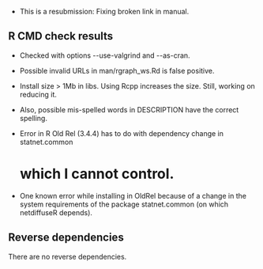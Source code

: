 * This is a resubmission: Fixing broken link in manual.

## R CMD check results

* Checked with options --use-valgrind and --as-cran.

* Possible invalid URLs in man/rgraph_ws.Rd is false positive.

* Install size > 1Mb in libs. Using Rcpp increases the size. Still, working on
  reducing it.

* Also, possible mis-spelled words in DESCRIPTION have the correct spelling.

* Error in R Old Rel (3.4.4) has to do with dependency change in statnet.common
  # which I cannot control.
  
* One known error while installing in OldRel because of a change in the system
  requirements of the package statnet.common (on which netdiffuseR depends).

## Reverse dependencies

There are no reverse dependencies.
